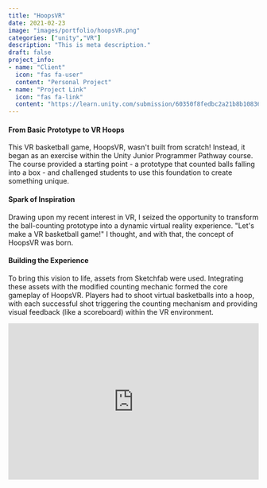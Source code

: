 ```yaml
---
title: "HoopsVR"
date: 2021-02-23
image: "images/portfolio/hoopsVR.png"
categories: ["unity","VR"]
description: "This is meta description."
draft: false
project_info:
- name: "Client"
  icon: "fas fa-user"
  content: "Personal Project"
- name: "Project Link"
  icon: "fas fa-link"
  content: "https://learn.unity.com/submission/60350f8fedbc2a21b8b10836"
---
```


#### From Basic Prototype to VR Hoops

This VR basketball game, HoopsVR, wasn't built from scratch! Instead, it began as an exercise within the Unity Junior Programmer Pathway course. The course provided a starting point - a prototype that counted balls falling into a box - and challenged students to use this foundation to create something unique.

#### Spark of Inspiration

Drawing upon my recent interest in VR, I seized the opportunity to transform the ball-counting prototype into a dynamic virtual reality experience. "Let's make a VR basketball game!" I thought, and with that, the concept of HoopsVR was born.

#### Building the Experience

To bring this vision to life, assets from Sketchfab were used. Integrating these assets with the modified counting mechanic formed the core gameplay of HoopsVR. Players had to shoot virtual basketballs into a hoop, with each successful shot triggering the counting mechanism and providing visual feedback (like a scoreboard) within the VR environment.

<iframe width="100%" height="315" src="https://www.youtube.com/embed/FDFCWDKubxY" title="YouTube video player" frameborder="0" allow="accelerometer; autoplay; clipboard-write; encrypted-media; gyroscope; picture-in-picture" allowfullscreen></iframe>
<br><br/>
